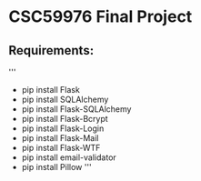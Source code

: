 # CSC59976 Final Project
## Requirements:
'''
- pip install Flask
- pip install SQLAlchemy
- pip install Flask-SQLAlchemy
- pip install Flask-Bcrypt
- pip install Flask-Login
- pip install Flask-Mail
- pip install Flask-WTF
- pip install email-validator
- pip install Pillow
'''
